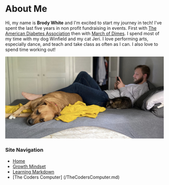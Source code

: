 # About Me

Hi, my name is **Brody White** and I'm excited to start my journey in tech! I've spent the last five years in non profit fundraising in events. First with [The American Diabetes Association](https://www.diabetes.org) then with [March of Dimes](https://www.marchofdimes.org/). I spend most of my time with my dog Winfield and my cat Jeri. I love performing arts, especially dance, and teach and take class as often as I can. I also love to spend time working out!

![Family Picture](/2A4517BD-D8AE-45AB-AB3B-A52270201188.jpeg)
 
### Site Navigation
 
 - [Home](/README.md)
 - [Growth Mindset](/MarkdownExamples.md)
 - [Learning Markdown](/LearningMarkdown.md) 
 - [The Coders Computer] (/TheCodersComputer.md)
